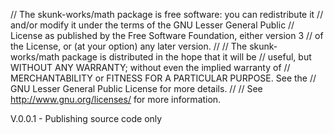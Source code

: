 // The skunk-works/math package is free software: you can redistribute it
// and/or modify it under the terms of the GNU Lesser General Public
// License as published by the Free Software Foundation, either version 3
// of the License, or (at your option) any later version.
//
// The skunk-works/math package is distributed in the hope that it will be
// useful, but WITHOUT ANY WARRANTY; without even the implied warranty of
// MERCHANTABILITY or FITNESS FOR A PARTICULAR PURPOSE. See the
// GNU Lesser General Public License for more details.
//
// See <http://www.gnu.org/licenses/> for more information.

V.0.0.1 - Publishing source code only

